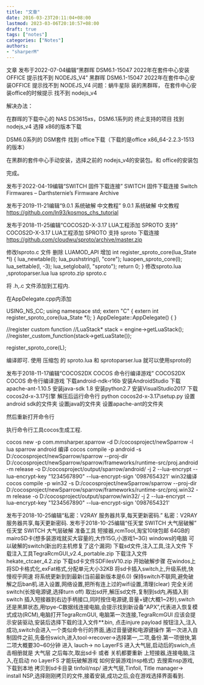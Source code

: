 ```yaml
---
title: "文章"
date: 2016-03-23T20:11:04+08:00
lastmod: 2023-03-06T20:10:57+08:00
draft: true
tags: ["notes"]
categories: ["Notes"]
authors:
- "sharperM"
---
```


文章
发布于2022-07-04编辑“黑群晖 DSM6.1-15047 2022年在套件中心安装OFFICE 提示找不到 NODEJS_V4”
黑群晖 DSM6.1-15047 2022年在套件中心安装OFFICE 提示找不到 NODEJS_V4
问题：蜗牛星际 装的黑群晖， 在套件中心安装office的时候提示 找不到 nodejs_v4

解决办法：

在群晖的下载中心的 NAS DS3615xs，DSM6.1系列的  终止支持的项目 找到 nodejs_v4 选择 x86的版本下载

DSM6.0系列的  DSM套件 找到  office下载（下载的是office x86_64-2.2.3-1513的版本）

在黑群的套件中心手动安装，选择之前的 nodejs_v4的安装包。和 office的安装包

完成。

 

发布于2022-04-19编辑“SWITCH 固件下载连接”
SWITCH 固件下载连接
Switch Firmwares – Darthsternie’s Firmware Archive

发布于2019-11-21编辑“9.0.1 系统破解 中文教程”
9.0.1 系统破解 中文教程
https://github.com/ln93/kosmos_chs_tutorial

发布于2018-11-25编辑“COCOS2D-X-3.17 LUA工程添加 SPROTO 支持”
COCOS2D-X-3.17 LUA工程添加 SPROTO 支持
sproto 下载连接 https://github.com/cloudwu/sproto/archive/master.zip

修改lsproto.c 文件
删除 LUAMOD_API
增加
int
register_sproto_core(lua_State *l)
{
lua_newtable(l);
lua_pushstring(l, "core");
luaopen_sproto_core(l);
lua_settable(l, -3);
lua_setglobal(l, "sproto");
return 0;
}
修改sproto.lua ,sprotoparser.lua
lua sproto.zip
sproto.c

将 .h,.c 文件添加到工程内.

在AppDelegate.cpp内添加

USING_NS_CC;
using namespace std;
extern "C" {
extern int register_sproto_core(lua_State *l);
}
AppDelegate::AppDelegate()
{
}

//register custom function
//LuaStack* stack = engine->getLuaStack();
//register_custom_function(stack->getLuaState());

register_sproto_core(L);

编译即可.
使用 压缩包 的 sproto.lua 和 sprotoparser.lua
就可以使用sproto的

发布于2018-11-17编辑“COCOS2DX COCOS 命令行编译游戏”
COCOS2DX COCOS 命令行编译游戏
下载android-ndk-r16b
安装AndroidStudio
下载apache-ant-1.10.5
安装java-sdk 1.8
安装python2.7
安装VisualStudio2017
下载cocos2d-x-3.17引擎
解压后运行命令行
python cocos2d-x-3.17\setup.py
设置android sdk的文件夹
设置java的文件夹
设置apache-ant的文件夹

然后重新打开命令行

执行命令行工具cocos生成工程.

cocos new -p com.mmsharper.sparrow -d D:/cocosproject/newSparrow -l lua sparrow
android 编译
cocos compile -p android -s D:/cocosproject/newSparrow/sparrow --proj-dir D:/cocosproject/newSparrow/sparrow/frameworks/runtime-src/proj.android -m release -o D:/cocosproject/output/sparrow/android/ -j 2 --lua-encrypt --lua-encrypt-key "1234567890" --lua-encrypt-sign '0987654321'
win32编译
cocos compile -p win32 -s D:/cocosproject/newSparrow/sparrow --proj-dir D:/cocosproject/newSparrow/sparrow/frameworks/runtime-src/proj.win32 -m release -o D:/cocosproject/output/sparrow/win32/ -j 2 --lua-encrypt --lua-encrypt-key "1234567890" --lua-encrypt-sign '0987654321'

发布于2018-10-25编辑“私密：V2RAY 服务器共享,每天更新密码.”
私密：V2RAY 服务器共享,每天更新密码.
发布于2018-10-25编辑“任天堂 SWITCH 大气层破解”
任天堂 SWITCH 大气层破解
准备工具
短接器,rcmTool,淘宝10块包邮
64GB的mairoSD卡(想多装游戏就买大容量的,大作15G,小游戏1~3G)
windows的电脑
可以破解的switch(新出的主机修复了这个漏洞)
下载sd文件,注入工具,注入文件
下载注入工具TegraRcmGUI_v2.4_portable.zip
下载注入文件hekate_ctcaer_4.2.zip
下载sd卡文件SDFilesV10.zip
开始破解步骤
在windos上将SD卡格式化,exFat格式,分配单元大小32KB
将sd卡插入switch上,升级系统,快慢视乎网速
将系统更新到到最新(当前最新版本是6.0)
保持switch不联网,避免破解之后ban机.进入设置,网络设置,把所有连上过的wifi设置,清理(clear)
完全关闭switch(长按电源键,选择turn off)
取出sd开,解压sd文件,复制到sd内,再插入到switch
插入短接器到右边手柄接口,同时按住电源键,音量+键(大概1~2秒),switch还是黑屏状态,用tpye-C数据线连接电脑,会提示找到新设备”APX”,代表进入恢复模式成功(RCM),电脑打开TegraRcmGUI,
电脑第一次连接,TegraRcmGUI 应该会提示安装驱动,安装后选择下载的注入文件**.bin, 点击injure payload 按钮注入,注入成功,switch会进入一个类似命令行的界面,通过音量键和电源键操作
第一次进入自制固件之前,先备份swich,进入tool->recover->选择第一,二项,备份.第一项很快,第二项大概要30~60分钟
进入 lauch-> no LayerFS 进入大气层,启动后的swich,点击相册就是 大气层
之后每次,取出sd卡 或者 关机都要重新 上短接器,连接电脑,注入,在启动 no LayerFS 才能玩破解游戏
如何安装游戏(nsp格式)
去搜索nsp游戏,下载到本地
拷贝到sd卡目录 tinfoil/nsp/
进大气层,Tinfoil, Title manager-> install NSP,选择刚刚拷贝的文件,接着安装,成功之后,会在游戏选择界面看到.